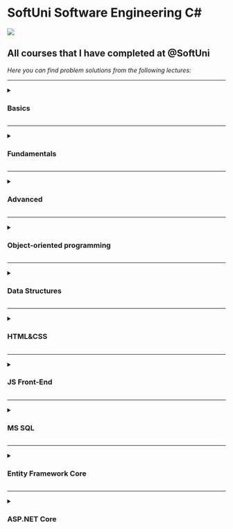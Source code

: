 # SoftUni Software Engineering C#
<img src="https://capsule-render.vercel.app/api?type=waving&color=0:552586,100:a82da8&height=300&section=header&text=SoftUni&fontSize=90&fontAlignY=25&desc=Courses&descSize=60&descAlignY=50"/>

<h2>All courses that I have completed at @SoftUni</h2>

<em>Here you can find problem solutions from the following lectures:</em>
***
<details>
<summary><h3> Basics </summary>

1. [**First Steps In Coding**](https://github.com/viktordanchev/SoftUni/tree/main/CSharp/01.Basics/01.FirstStepsInCoding)
2. [**Conditional Statements**](https://github.com/viktordanchev/SoftUni/tree/main/CSharp/01.Basics/02.ConditionalStatements)
3. [**Nested Conditional Statements**](https://github.com/viktordanchev/SoftUni/tree/main/CSharp/01.Basics/03.%20Conditional%20Statements%20Advanced)
4. [**For Loop**](https://github.com/viktordanchev/SoftUni/tree/main/CSharp/01.Basics/04.ForLoops)
5. [**While Loop**](https://github.com/viktordanchev/SoftUni/tree/main/CSharp/01.Basics/05.WhileLoops)
6. [**Nested Loops**](https://github.com/viktordanchev/SoftUni/tree/main/CSharp/01.Basics/06.NestedLoops)
7. [**Final Exam**](https://github.com/viktordanchev/SoftUni/tree/main/CSharp/01.Basics/FinalExam)
</details>
 
***
 <details>
 <summary><h3> Fundamentals </summary>

1. [**Basic Syntax, Conditional Statements and Loops**](https://github.com/viktordanchev/SoftUni/tree/main/CSharp/02.Fundamentals/01.Basics)
2. [**Data Types and Variables**](https://github.com/viktordanchev/SoftUni/tree/main/CSharp/02.Fundamentals/02.DataTypesAndVariables)
3. [**Arrays**](https://github.com/viktordanchev/SoftUni/tree/main/CSharp/02.Fundamentals/03.Arrays)
4. [**Methods**](https://github.com/viktordanchev/SoftUni/tree/main/CSharp/02.Fundamentals/04.Methods)
5. [**Lists**](https://github.com/viktordanchev/SoftUni/tree/main/CSharp/02.Fundamentals/05.Lists)  
6. [**Objects and Classes**](https://github.com/viktordanchev/SoftUni/tree/main/CSharp/02.Fundamentals/06.ObjectsAndClasses)
7. [**Associative Arrays**](https://github.com/viktordanchev/SoftUni/tree/main/CSharp/02.Fundamentals/07.AssociativeArrays)  
8. [**Text Processing**](https://github.com/viktordanchev/SoftUni/tree/main/CSharp/02.Fundamentals/08.TextProcessing)
9. [**Regular Expressions**](https://github.com/viktordanchev/SoftUni/tree/main/CSharp/02.Fundamentals/09.RegularExpressions)
10. [**Exam Preparation**](https://github.com/viktordanchev/SoftUni/tree/main/CSharp/02.Fundamentals/ExamPreparation)
11. [**Final Exam**](https://github.com/viktordanchev/SoftUni/tree/main/CSharp/02.Fundamentals/FinalExam)
  </details>
  
***
 <details>
 <summary><h3> Advanced </summary>

1. [**Stacks and Queues**](https://github.com/viktordanchev/SoftUni/tree/main/CSharp/03.Advanced/01.StacksAndQueues)
2. [**Multidimentional Arrays**](https://github.com/viktordanchev/SoftUni/tree/main/CSharp/03.Advanced/02.MultidimensionalArrays)
3. [**Sets and Dictionaries**](https://github.com/viktordanchev/SoftUni/tree/main/CSharp/03.Advanced/03.SetsAndDictionariesAdvanced)
4. [**Streams, Files and Directories**](https://github.com/viktordanchev/Softuni/tree/main/CSharp/03.Advanced/04.%20Streams%2C%20Files%20and%20Directories)
5. [**Functional Programming**](https://github.com/viktordanchev/SoftUni/tree/main/CSharp/03.Advanced/05.FunctionalProgramming)
6. [**Defining Classes**](https://github.com/viktordanchev/SoftUni/tree/main/CSharp/03.Advanced/06.DefiningClasses)
7. [**Generics**](https://github.com/viktordanchev/SoftUni/tree/main/CSharp/03.Advanced/07.Generics) 
8. [**Exam Preparation**](https://github.com/viktordanchev/SoftUni/tree/main/CSharp/03.Advanced/ExamPreparation)
9. [**Final Exam**](https://github.com/viktordanchev/SoftUni/tree/main/CSharp/03.Advanced/FinalExam)
 </details>
  
***
<details>
<summary><h3> Object-oriented programming </summary>

1. [**Inheritance**](https://github.com/viktordanchev/SoftUni/tree/main/CSharp/04.OOP/01.Inheritance)
2. [**Encapsulation**](https://github.com/viktordanchev/SoftUni/tree/main/CSharp/04.OOP/02.Encapsulation)
3. [**Interfaces and Abstraction**](https://github.com/viktordanchev/SoftUni/tree/main/CSharp/04.OOP/03.InterfacesAndAbstraction)
4. [**Polymorphism**](https://github.com/viktordanchev/SoftUni/tree/main/CSharp/04.OOP/04.Polymorphism)
5. [**Exception Handling**](https://github.com/viktordanchev/SoftUni/tree/main/CSharp/04.OOP/05.ExceptionsAndErrorHandling)
6. [**Reflection and Attributes**](https://github.com/viktordanchev/SoftUni/tree/main/CSharp/04.OOP/06.ReflectionAndAttributes)
7. [**Unit Testing**](https://github.com/viktordanchev/SoftUni/tree/main/CSharp/04.OOP/07.UnitTesting)
8. [**Exam Preparation**](https://github.com/viktordanchev/SoftUni/tree/main/CSharp/04.OOP/ExamPreparation)
9. [**Final Exam**](https://github.com/viktordanchev/SoftUni/tree/main/CSharp/04.OOP/FinalExam)
 </details>

  ***
 <details>
 <summary><h3> Data Structures </summary>

1. [**Fundamentals**](https://github.com/viktordanchev/SoftUni-Courses/tree/main/CSharp/07.DataStructures/01.Fundamentals)
2. [**Advanced**](https://github.com/viktordanchev/SoftUni-Courses/tree/main/CSharp/07.DataStructures/02.Advanced)
 </details>

***
<details>
<summary><h3> HTML&CSS </summary>

1. [**Introduction to HTML & CSS**](https://github.com/viktordanchev/SoftUni/tree/main/HTML%26CSS/01.Introduction%D0%A2oHTML%D0%90ndCSS)
2. [**HTML Structure**](https://github.com/viktordanchev/SoftUni/tree/main/HTML%26CSS/02.HTMLStructure)
3. [**CSS & Typography**](https://github.com/viktordanchev/SoftUni/tree/main/HTML%26CSS/03.CSS%26Typography)
4. [**CSS Box Model**](https://github.com/viktordanchev/SoftUni/tree/main/HTML%26CSS/04.CSSBoxModel)
5. [**Flexbox**](https://github.com/viktordanchev/SoftUni/tree/main/HTML%26CSS/05.Flexbox)
6. [**Position & Grid**](https://github.com/viktordanchev/SoftUni/tree/main/HTML%26CSS/06.PositionAndGrid)
7. [**Media Queries**](https://github.com/viktordanchev/SoftUni/tree/main/HTML%26CSS/07.MediaQueries)
8. [**Exam Preparation**](https://github.com/viktordanchev/SoftUni/tree/main/HTML%26CSS/ExamPreparation)
9. [**Final Exam**](https://github.com/viktordanchev/SoftUni/tree/main/HTML%26CSS/FinalExam)
 </details>

 ***
 <details>
 <summary><h3> JS Front-End </summary>

1. [**JS Syntax Fundamentals**](https://github.com/viktordanchev/SoftUni-Courses/tree/main/JS%20Front-End/01.JSSyntaxFundamentals)
2. [**Functions and Statements**](https://github.com/viktordanchev/SoftUni-Courses/tree/main/JS%20Front-End/02.FunctionsAndStatements)
3. [**Objects and Classes**](https://github.com/viktordanchev/SoftUni-Courses/tree/main/JS%20Front-End/03.ObjectsAndClasses)
4. [**DOM and Events**](https://github.com/viktordanchev/SoftUni-Courses/tree/main/JS%20Front-End/04.DOMAndEvents)
5. [**HTTP and REST**](https://github.com/viktordanchev/SoftUni-Courses/tree/main/JS%20Front-End/05.HTTPAndREST)
6. [**Exam Preparation**](https://github.com/viktordanchev/SoftUni-Courses/tree/main/JS%20Front-End/ExamPreparation)
7. [**Final Exam**](https://github.com/viktordanchev/SoftUni-Courses/tree/main/JS%20Front-End/FinalExam)
 </details>

 ***
 <details>
 <summary><h3> MS SQL </summary>

1. [**Databases Introduction**](https://github.com/viktordanchev/SoftUni-Courses/tree/main/MSSQL/01.DatabasesIntroduction)
2. [**CRUD**](https://github.com/viktordanchev/SoftUni-Courses/tree/main/MSSQL/02.CRUD)
3. [**Table Relations**](https://github.com/viktordanchev/SoftUni-Courses/tree/main/MSSQL/03.TableRelations)
4. [**Built-in Functions**](https://github.com/viktordanchev/SoftUni-Courses/tree/main/MSSQL/04.Built-inFunctions)
5. [**Subqueries and Joins**](https://github.com/viktordanchev/SoftUni-Courses/tree/main/MSSQL/05.SubqueriesAndJoins)
6. [**Indices and Data Aggregation**](https://github.com/viktordanchev/SoftUni-Courses/tree/main/MSSQL/06.IndicesAndDataAggregation)
7. [**Functions and Stored Procedures**](https://github.com/viktordanchev/SoftUni-Courses/tree/main/MSSQL/07.FunctionsAndStoredProcedures)
8. [**Exam Preparation**](https://github.com/viktordanchev/SoftUni-Courses/tree/main/MSSQL/ExamPreparation)
9. [**Final Exam**](https://github.com/viktordanchev/SoftUni-Courses/tree/main/MSSQL/FinalExam)
 </details>

 ***
 <details>
 <summary><h3> Entity Framework Core </summary>

1. [**Entity Framework Introduction**](https://github.com/viktordanchev/SoftUni-Courses/tree/main/CSharp/05.EntityFrameworkCore/02.EntityFrameworkIntroduction)
2. [**Entity Relations**](https://github.com/viktordanchev/SoftUni-Courses/tree/main/CSharp/05.EntityFrameworkCore/03.EntityRelations)
3. [**LINQ**](https://github.com/viktordanchev/SoftUni-Courses/tree/main/CSharp/05.EntityFrameworkCore/04.LINQ)
4. [**Advanced Querying**](https://github.com/viktordanchev/SoftUni-Courses/tree/main/CSharp/05.EntityFrameworkCore/05.AdvancedQuerying)
5. [**JavaScript Object Notation - JSON**](https://github.com/viktordanchev/SoftUni-Courses/tree/main/CSharp/05.EntityFrameworkCore/06.JSONProcessing)
6. [**Extensible Markup Language - XML**](https://github.com/viktordanchev/SoftUni-Courses/tree/main/CSharp/05.EntityFrameworkCore/07.XMLProcessing)
7. [**Exam Preparation**](https://github.com/viktordanchev/SoftUni-Courses/tree/main/CSharp/05.EntityFrameworkCore/ExamPreparation)
8. [**Final Exam**](https://github.com/viktordanchev/SoftUni-Courses/tree/main/CSharp/05.EntityFrameworkCore/FinalExam)
 </details>

 ***
 <details>
 <summary><h3> ASP.NET Core </summary>

1. [**ASP.NET Core Introduction**](https://github.com/viktordanchev/SoftUni-Courses/tree/main/CSharp/06.ASP.NET/01.ASP.NETCoreIntroductionExercise)
2. [**Workshop: Forum App**](https://github.com/viktordanchev/SoftUni-Courses/tree/main/CSharp/06.ASP.NET/02.WorkshopForumApp)
3. [**Workshop: TaskBoard App**](https://github.com/viktordanchev/SoftUni-Courses/tree/main/CSharp/06.ASP.NET/03.WorkshopTaskBoardApp)
4. [**Exam Preparation**](https://github.com/viktordanchev/SoftUni-Courses/tree/main/CSharp/06.ASP.NET/ExamPreparation)
5. [**Final Exam**](https://github.com/viktordanchev/SoftUni-Courses/tree/main/CSharp/06.ASP.NET/FinalExam)
 </details>
